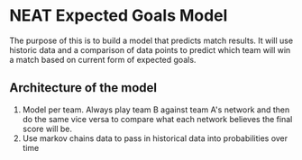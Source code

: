# NEAT Expected Goals Model

The purpose of this is to build a model that predicts match results. It will use historic data and a comparison of data points to predict which team will win a match based on current form of expected goals.

## Architecture of the model

1. Model per team. Always play team B against team A's network and then do the same vice versa to compare what each network believes the final score will be.
2. Use markov chains data to pass in historical data into probabilities over time